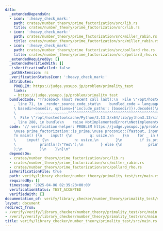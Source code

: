 ```yaml
---
data:
  _extendedDependsOn:
  - icon: ':heavy_check_mark:'
    path: crates/number_theory/prime_factorization/src/lib.rs
    title: crates/number_theory/prime_factorization/src/lib.rs
  - icon: ':heavy_check_mark:'
    path: crates/number_theory/prime_factorization/src/miller_rabin.rs
    title: crates/number_theory/prime_factorization/src/miller_rabin.rs
  - icon: ':heavy_check_mark:'
    path: crates/number_theory/prime_factorization/src/pollard_rho.rs
    title: crates/number_theory/prime_factorization/src/pollard_rho.rs
  _extendedRequiredBy: []
  _extendedVerifiedWith: []
  _isVerificationFailed: false
  _pathExtension: rs
  _verificationStatusIcon: ':heavy_check_mark:'
  attributes:
    PROBLEM: https://judge.yosupo.jp/problem/primality_test
    links:
    - https://judge.yosupo.jp/problem/primality_test
  bundledCode: "Traceback (most recent call last):\n  File \"/opt/hostedtoolcache/Python/3.13.3/x64/lib/python3.13/site-packages/onlinejudge_verify/documentation/build.py\"\
    , line 71, in _render_source_code_stat\n    bundled_code = language.bundle(stat.path,\
    \ basedir=basedir, options={'include_paths': [basedir]}).decode()\n          \
    \         ~~~~~~~~~~~~~~~^^^^^^^^^^^^^^^^^^^^^^^^^^^^^^^^^^^^^^^^^^^^^^^^^^^^^^^^^^^^^^^^^^\n\
    \  File \"/opt/hostedtoolcache/Python/3.13.3/x64/lib/python3.13/site-packages/onlinejudge_verify/languages/rust.py\"\
    , line 288, in bundle\n    raise NotImplementedError\nNotImplementedError\n"
  code: "// verification-helper: PROBLEM https://judge.yosupo.jp/problem/primality_test\n\
    \nuse prime_factorization::is_prime;\nuse proconio::{fastout, input};\n\n#[fastout]\n\
    fn main() {\n    input! {\n        q: usize,\n    }\n    for _ in 0..q {\n   \
    \     input! {\n            n: usize,\n        }\n        if is_prime(n) {\n \
    \           println!(\"Yes\");\n        } else {\n            println!(\"No\"\
    );\n        }\n    }\n}\n"
  dependsOn:
  - crates/number_theory/prime_factorization/src/lib.rs
  - crates/number_theory/prime_factorization/src/miller_rabin.rs
  - crates/number_theory/prime_factorization/src/pollard_rho.rs
  isVerificationFile: true
  path: verify/library_checker/number_theory/primality_test/src/main.rs
  requiredBy: []
  timestamp: '2025-04-06 02:35:23+00:00'
  verificationStatus: TEST_ACCEPTED
  verifiedWith: []
documentation_of: verify/library_checker/number_theory/primality_test/src/main.rs
layout: document
redirect_from:
- /verify/verify/library_checker/number_theory/primality_test/src/main.rs
- /verify/verify/library_checker/number_theory/primality_test/src/main.rs.html
title: verify/library_checker/number_theory/primality_test/src/main.rs
---
```

